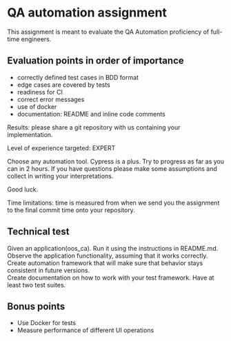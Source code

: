 # QA automation assignment

This assignment is meant to evaluate the QA Automation proficiency of full-time engineers.

## Evaluation points in order of importance

- correctly defined test cases in BDD format
- edge cases are covered by tests
- readiness for CI
- correct error messages
- use of docker
- documentation: README and inline code comments

Results: please share a git repository with us containing your implementation.

Level of experience targeted: EXPERT

Choose any automation tool. Cypress is a plus.
Try to progress as far as you can in 2 hours.
If you have questions please make some assumptions and collect in writing your interpretations.

Good luck.

Time limitations: time is measured from when we send you the assignment to the final commit time onto your repository.

## Technical test

Given an application(oos_ca). Run it using the instructions in README.md. Observe the application functionality, assuming that it works correctly.
Create automation framework that will make sure that behavior stays consistent in future versions.  
Create documentation on how to work with your test framework.
Have at least two test suites. 

## Bonus points

- Use Docker for tests
- Measure performance of different UI operations 
